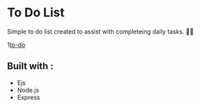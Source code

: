 # To Do List 

Simple to do list created to assist with completeing daily tasks. 📅📝


1[to-do](https://github.com/Mayorgak/to-do/blob/main/public/images/To-do-list.png)




## Built with :
 * Ejs 
 * Node.js
 * Express


